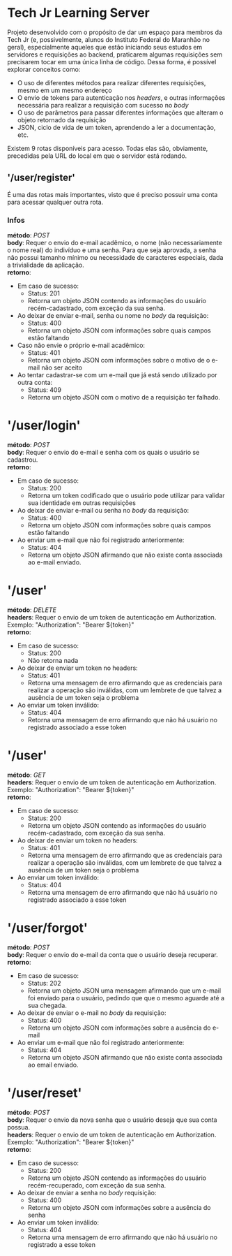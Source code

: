 # Tech Jr Learning Server

Projeto desenvolvido com o propósito de dar um espaço para membros da Tech Jr (e, possivelmente, alunos do Instituto Federal do Maranhão no geral), especialmente aqueles que estão iniciando seus estudos em servidores e requisições ao backend, praticarem algumas requisições sem precisarem tocar em uma única linha de código. Dessa forma, é possível explorar conceitos como:
*   O uso de diferentes métodos para realizar diferentes requisições, mesmo em um mesmo endereço
*   O envio de tokens para autenticação nos _headers_, e outras informações necessária para realizar a requisição com sucesso no _body_
*   O uso de parâmetros para passar diferentes informações que alteram o objeto retornado da requisição
*   JSON, ciclo de vida de um token, aprendendo a ler a documentação, etc.

Existem 9 rotas disponíveis para acesso. Todas elas são, obviamente, precedidas pela URL do local em que o servidor está rodando.

## '/user/register'
É uma das rotas mais importantes, visto que é preciso possuir uma conta para acessar qualquer outra rota.
### Infos
  **método**: *POST*  
  **body**: Requer o envio do e-mail acadêmico, o nome (não necessariamente o nome real) do indivíduo e uma senha. Para que seja aprovada, a senha não possui tamanho mínimo ou necessidade de caracteres especiais, dada a trivialidade da aplicação.  
  **retorno**:
*   Em caso de sucesso:
    * Status: 201
    * Retorna um objeto JSON contendo as informações do usuário recém-cadastrado, com exceção da sua senha.
*   Ao deixar de enviar e-mail, senha ou nome no _body_ da requisição:
    * Status: 400
    * Retorna um objeto JSON com informações sobre quais campos estão faltando
*   Caso não envie o próprio e-mail acadêmico:
    * Status: 401
    * Retorna um objeto JSON com informações sobre o motivo de o e-mail não ser aceito
*   Ao tentar cadastrar-se com um e-mail que já está sendo utilizado por outra conta:
    * Status: 409
    * Retorna um objeto JSON com o motivo de a requisição ter falhado.

# '/user/login'
  **método**: *POST*  
  **body**: Requer o envio do e-mail e senha com os quais o usuário se cadastrou.  
  **retorno**:
*   Em caso de sucesso:
    * Status: 200
    * Retorna um token codificado que o usuário pode utilizar para validar sua identidade em outras requisições
*   Ao deixar de enviar e-mail ou senha no _body_ da requisição:
    * Status: 400
    * Retorna um objeto JSON com informações sobre quais campos estão faltando
*   Ao enviar um e-mail que não foi registrado anteriormente:
    * Status: 404
    * Retorna um objeto JSON afirmando que não existe conta associada ao e-mail enviado.

# '/user'
  **método**: *DELETE*  
  **headers**: Requer o envio de um token de autenticação em Authorization. Exemplo: "Authorization": "Bearer ${token}"  
  **retorno**:
*   Em caso de sucesso:
    * Status: 200
    * Não retorna nada  
*   Ao deixar de enviar um token no headers:
    * Status: 401
    * Retorna uma mensagem de erro afirmando que as credenciais para realizar a operação são inválidas, com um lembrete de que talvez a ausência de um token seja o problema
*   Ao enviar um token inválido:
    * Status: 404
    * Retorna uma mensagem de erro afirmando que não há usuário no registrado associado a esse token

# '/user'
  **método**: *GET*  
  **headers**: Requer o envio de um token de autenticação em Authorization. Exemplo: "Authorization": "Bearer ${token}"  
  **retorno**:
*   Em caso de sucesso:
    * Status: 200
    * Retorna um objeto JSON contendo as informações do usuário recém-cadastrado, com exceção da sua senha.  
*   Ao deixar de enviar um token no headers:
    * Status: 401
    * Retorna uma mensagem de erro afirmando que as credenciais para realizar a operação são inválidas, com um lembrete de que talvez a ausência de um token seja o problema
*   Ao enviar um token inválido:
    * Status: 404
    * Retorna uma mensagem de erro afirmando que não há usuário no registrado associado a esse token

# '/user/forgot'
  **método**: *POST*  
  **body**: Requer o envio do e-mail da conta que o usuário deseja recuperar.  
  **retorno**:
*   Em caso de sucesso:
    * Status: 202
    * Retorna um objeto JSON uma mensagem afirmando que um e-mail foi enviado para o usuário, pedindo que que o mesmo aguarde até a sua chegada.  
*   Ao deixar de enviar o e-mail no _body_ da requisição:
    * Status: 400
    * Retorna um objeto JSON com informações sobre a ausência do e-mail
*   Ao enviar um e-mail que não foi registrado anteriormente:
    * Status: 404
    * Retorna um objeto JSON afirmando que não existe conta associada ao email enviado.

# '/user/reset'
  **método**: *POST*  
  **body**: Requer o envio da nova senha que o usuário deseja que sua conta possua.  
  **headers**: Requer o envio de um token de autenticação em Authorization. Exemplo: "Authorization": "Bearer ${token}"  
  **retorno**:
*   Em caso de sucesso:
    * Status: 200
    * Retorna um objeto JSON contendo as informações do usuário recém-recuperado, com exceção da sua senha.
*   Ao deixar de enviar a senha no _body_ requisição:
    * Status: 400
    * Retorna um objeto JSON com informações sobre a ausência do senha
*   Ao enviar um token inválido:
    * Status: 404
    * Retorna uma mensagem de erro afirmando que não há usuário no registrado a esse token
